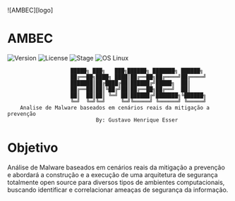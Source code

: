 ![AMBEC][logo]

# AMBEC

![Version](https://img.shields.io/badge/ambec-1.0.0-blue.svg)
![License](https://img.shields.io/dub/l/vibe-d.svg)
![Stage](https://img.shields.io/badge/release-Stable-blue.svg)
![OS Linux](https://img.shields.io/badge/Supported%20OS-Linux-yellow.svg)

                        █████╗ ███╗   ███╗██████╗ ███████╗ ██████╗
                        ██╔══██╗████╗ ████║██╔══██╗██╔════╝██╔════╝
                        ███████║██╔████╔██║██████╔╝█████╗  ██║     
                        ██╔══██║██║╚██╔╝██║██╔══██╗██╔══╝  ██║     
                        ██║  ██║██║ ╚═╝ ██║██████╔╝███████╗╚██████╗
                        ╚═╝  ╚═╝╚═╝     ╚═╝╚═════╝ ╚══════╝ ╚═════╝                          
        Analise de Malware baseados em cenários reais da mitigação a prevenção   
                                By: Gustavo Henrique Esser  




# Objetivo 
Análise de Malware baseados em cenários reais da mitigação a prevenção e abordará a construção e a execução de uma arquitetura de segurança totalmente open source para diversos tipos de ambientes computacionais, buscando identificar e correlacionar ameaças de segurança da informação.        

#
